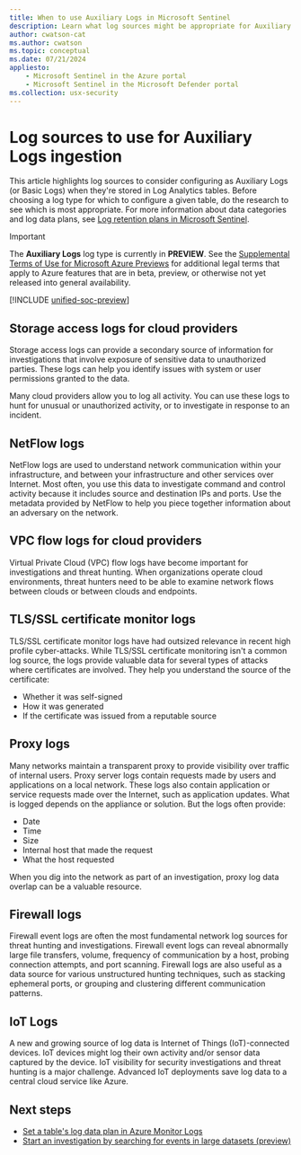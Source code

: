 ```yaml
---
title: When to use Auxiliary Logs in Microsoft Sentinel
description: Learn what log sources might be appropriate for Auxiliary Log or Basic Log ingestion.
author: cwatson-cat
ms.author: cwatson
ms.topic: conceptual
ms.date: 07/21/2024
appliesto:
    - Microsoft Sentinel in the Azure portal
    - Microsoft Sentinel in the Microsoft Defender portal
ms.collection: usx-security
---
```

# Log sources to use for Auxiliary Logs ingestion

This article highlights log sources to consider configuring as Auxiliary Logs (or Basic Logs) when they're stored in Log Analytics tables. Before choosing a log type for which to configure a given table, do the research to see which is most appropriate. For more information about data categories and log data plans, see [Log retention plans in Microsoft Sentinel](log-plans.md).

> [!IMPORTANT]
>
> The **Auxiliary Logs** log type is currently in **PREVIEW**. See the [Supplemental Terms of Use for Microsoft Azure Previews](https://azure.microsoft.com/support/legal/preview-supplemental-terms/) for additional legal terms that apply to Azure features that are in beta, preview, or otherwise not yet released into general availability.

[!INCLUDE [unified-soc-preview](includes/unified-soc-preview.md)]

## Storage access logs for cloud providers

Storage access logs can provide a secondary source of information for investigations that involve exposure of sensitive data to unauthorized parties. These logs can help you identify issues with system or user permissions granted to the data.

Many cloud providers allow you to log all activity. You can use these logs to hunt for unusual or unauthorized activity, or to investigate in response to an incident.

## NetFlow logs

NetFlow logs are used to understand network communication within your infrastructure, and between your infrastructure and other services over Internet. Most often, you use this data to investigate command and control activity because it includes source and destination IPs and ports. Use the metadata provided by NetFlow to help you piece together information about an adversary on the network.

## VPC flow logs for cloud providers

Virtual Private Cloud (VPC) flow logs have become important for investigations and threat hunting. When organizations operate cloud environments, threat hunters need to be able to examine network flows between clouds or between clouds and endpoints.

## TLS/SSL certificate monitor logs

TLS/SSL certificate monitor logs have had outsized relevance in recent high profile cyber-attacks. While TLS/SSL certificate monitoring isn't a common log source, the logs provide valuable data for several types of attacks where certificates are involved. They help you understand the source of the certificate:

- Whether it was self-signed
- How it was generated
- If the certificate was issued from a reputable source  

## Proxy logs

Many networks maintain a transparent proxy to provide visibility over traffic of internal users. Proxy server logs contain requests made by users and applications on a local network. These logs also contain application or service requests made over the Internet, such as application updates. What is logged depends on the appliance or solution. But the logs often provide:

- Date
- Time
- Size
- Internal host that made the request
- What the host requested

When you dig into the network as part of an investigation, proxy log data overlap can be a valuable resource.

## Firewall logs

Firewall event logs are often the most fundamental network log sources for threat hunting and investigations. Firewall event logs can reveal abnormally large file transfers, volume, frequency of communication by a host, probing connection attempts, and port scanning. Firewall logs are also useful as a data source for various unstructured hunting techniques, such as stacking ephemeral ports, or grouping and clustering different communication patterns.

## IoT Logs

A new and growing source of log data is Internet of Things (IoT)-connected devices. IoT devices might log their own activity and/or sensor data captured by the device. IoT visibility for security investigations and threat hunting is a major challenge. Advanced IoT deployments save log data to a central cloud service like Azure.

## Next steps

- [Set a table's log data plan in Azure Monitor Logs](../azure-monitor/logs/basic-logs-configure.md)
- [Start an investigation by searching for events in large datasets (preview)](investigate-large-datasets.md)
